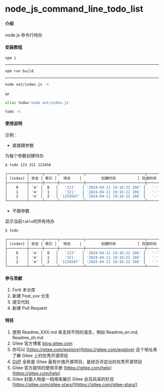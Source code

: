 # node_js_command_line_todo_list

#### 介绍
node js 命令行待办

#### 安装教程

```bash
npm i
```
---

```bash
npm run build
```
--- 

```bash
node out/index.js -h
```
 
or 

```bash
alias todo='node out/index.js'
```

```bash
todo -h
```

#### 使用说明

示例：

- 直接跟参数

为每个参数创建待办

```bash
$ todo 123 321 123456

┌─────────┬──────┬──────┬───────────┬───────────────────────────┬──────────┐
│ (index) │ 状态 │ 索引 │   待办    │         创建时间          │ 完成时间 │
├─────────┼──────┼──────┼───────────┼───────────────────────────┼──────────┤
│    0    │ '❌' │  0   │   '123'   │ '2024-04-11 19:16:22 206' │   '-'    │
│    1    │ '❌' │  1   │   '321'   │ '2024-04-11 19:16:22 206' │   '-'    │
│    2    │ '❌' │  2   │ '1234567' │ '2024-04-11 19:16:22 206' │   '-'    │
└─────────┴──────┴──────┴───────────┴───────────────────────────┴──────────┘

```

- 不跟参数

显示当前`table`的所有待办

```bash
$ todo

┌─────────┬──────┬──────┬───────────┬───────────────────────────┬──────────┐
│ (index) │ 状态 │ 索引 │   待办    │         创建时间          │ 完成时间 │
├─────────┼──────┼──────┼───────────┼───────────────────────────┼──────────┤
│    0    │ '❌' │  0   │   '123'   │ '2024-04-11 19:16:22 206' │   '-'    │
│    1    │ '❌' │  1   │   '321'   │ '2024-04-11 19:16:22 206' │   '-'    │
│    2    │ '❌' │  2   │ '1234567' │ '2024-04-11 19:16:22 206' │   '-'    │
└─────────┴──────┴──────┴───────────┴───────────────────────────┴──────────┘
```

#### 参与贡献

1.  Fork 本仓库
2.  新建 Feat_xxx 分支
3.  提交代码
4.  新建 Pull Request


#### 特技

1.  使用 Readme\_XXX.md 来支持不同的语言，例如 Readme\_en.md, Readme\_zh.md
2.  Gitee 官方博客 [blog.gitee.com](https://blog.gitee.com)
3.  你可以 [https://gitee.com/explore](https://gitee.com/explore) 这个地址来了解 Gitee 上的优秀开源项目
4.  [GVP](https://gitee.com/gvp) 全称是 Gitee 最有价值开源项目，是综合评定出的优秀开源项目
5.  Gitee 官方提供的使用手册 [https://gitee.com/help](https://gitee.com/help)
6.  Gitee 封面人物是一档用来展示 Gitee 会员风采的栏目 [https://gitee.com/gitee-stars/](https://gitee.com/gitee-stars/)
